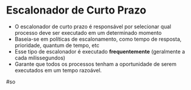 
# Escalonador de Curto Prazo

- O escalonador de curto prazo é responsável por selecionar qual processo deve ser executado em um determinado momento 
- Baseia-se em políticas de escalonamento, como tempo de resposta, prioridade, quantum de tempo, etc 
- Esse tipo de escalonador é executado **frequentemente** (geralmente a cada milissegundos) 
- Garante que todos os processos tenham a oportunidade de serem executados em um tempo razoável.

#so

